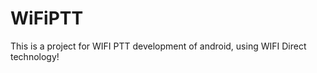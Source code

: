 WiFiPTT
=======

This is a project for WIFI PTT development of android, using WIFI Direct technology!

